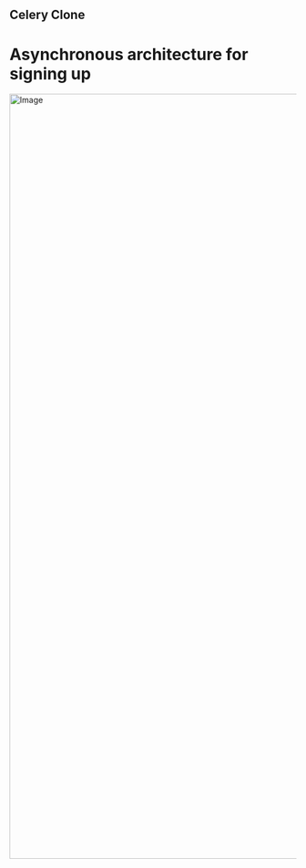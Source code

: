 ## Celery Clone 

# Asynchronous architecture for signing up 



<img width="1341" alt="Image" src="https://github.com/user-attachments/assets/f8bf5d9f-4fc2-4bd8-a80e-b2921316daa2" />
